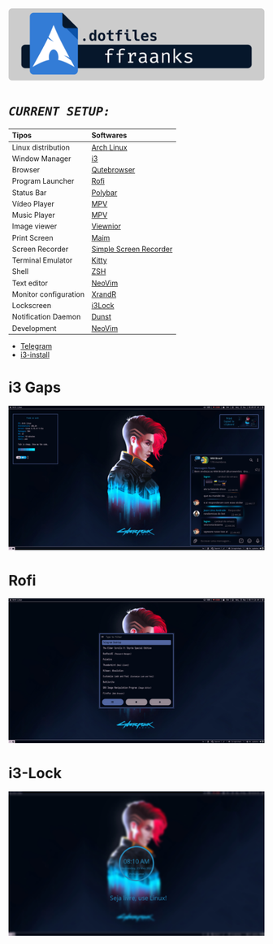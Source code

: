 <img src="LogoArch.png">

# ***`CURRENT SETUP:`***
| Tipos               | Softwares                                                                                                                           |
| :------------------ | :---------------------------------------------------------------------------------------------------------------------------------- |
| Linux distribution        | [Arch Linux](https://wiki.archlinux.org/title/Arch_Linux_(Portugu%C3%AAs))                                                                                            |                                                                                       
| Window Manager  | [i3](https://github.com/Airblader/i3)                                                                                             
| Browser           | [Qutebrowser](https://qutebrowser.org/)                                                                                |
| Program Launcher | [Rofi](https://github.com/davatorium/rofi)                                                                                         |           
| Status Bar     | [Polybar](https://github.com/polybar/polybar)                                                                                         |     									    |                                					     	 	    
| Vídeo Player        | [MPV](https://mpv.io/)														    |
| Music Player | [MPV](https://mpv.io/)                   								    |
| Image viewer | [Viewnior](http://siyanpanayotov.com/project/viewnior)                                                                                                                                                                                             
| Print Screen     | [Maim](https://github.com/ffraanks/dotfiles/blob/master/bin/shot)                                                                               |
| Screen Recorder    | [Simple Screen Recorder](https://www.maartenbaert.be/simplescreenrecorder/)                                                                                                    
| Terminal Emulator   | [Kitty](https://github.com/kovidgoyal/kitty)                                                                                 |
| Shell               | [ZSH](https://wiki.archlinux.org/index.php/Zsh)                                                                                                         
| Text editor     | [NeoVim](https://github.com/neovim/neovim)                                                    							    |
| Monitor configuration    | [XrandR](http://www.thinkwiki.org/wiki/Xorg_RandR_1.2)                                                                               |
| Lockscreen    | [i3Lock](https://github.com/ffraanks/dotfiles/blob/master/bin/lockscreen)                                                                                                  
| Notification Daemon   | [Dunst](https://github.com/dunst-project/dunst)                                                                                    
| Development   | [NeoVim](https://github.com/neovim/neovim)

- [Telegram](https://t.me/FranklinTech)
- [i3-install](https://github.com/ffraanks/i3-install)

# i3 Gaps

<img src="i3-CyberPunk.png">

# Rofi

<img src="Rofi-CyberPunk.png">

# i3-Lock

<img src="i3Lock-CyberPunk.png">
